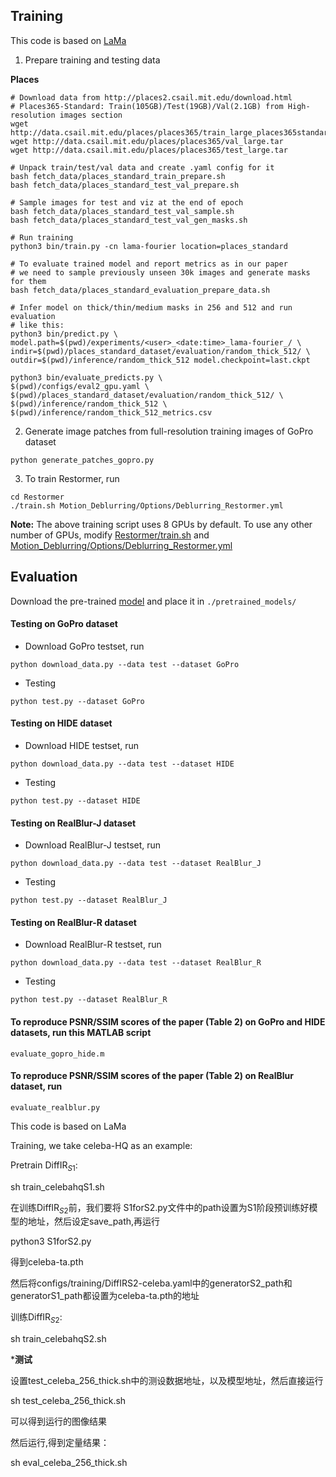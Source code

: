 ## Training

This code is based on [LaMa](https://github.com/advimman/lama)



1. Prepare training and testing data

**Places** 

```
# Download data from http://places2.csail.mit.edu/download.html
# Places365-Standard: Train(105GB)/Test(19GB)/Val(2.1GB) from High-resolution images section
wget http://data.csail.mit.edu/places/places365/train_large_places365standard.tar
wget http://data.csail.mit.edu/places/places365/val_large.tar
wget http://data.csail.mit.edu/places/places365/test_large.tar

# Unpack train/test/val data and create .yaml config for it
bash fetch_data/places_standard_train_prepare.sh
bash fetch_data/places_standard_test_val_prepare.sh

# Sample images for test and viz at the end of epoch
bash fetch_data/places_standard_test_val_sample.sh
bash fetch_data/places_standard_test_val_gen_masks.sh

# Run training
python3 bin/train.py -cn lama-fourier location=places_standard

# To evaluate trained model and report metrics as in our paper
# we need to sample previously unseen 30k images and generate masks for them
bash fetch_data/places_standard_evaluation_prepare_data.sh

# Infer model on thick/thin/medium masks in 256 and 512 and run evaluation 
# like this:
python3 bin/predict.py \
model.path=$(pwd)/experiments/<user>_<date:time>_lama-fourier_/ \
indir=$(pwd)/places_standard_dataset/evaluation/random_thick_512/ \
outdir=$(pwd)/inference/random_thick_512 model.checkpoint=last.ckpt

python3 bin/evaluate_predicts.py \
$(pwd)/configs/eval2_gpu.yaml \
$(pwd)/places_standard_dataset/evaluation/random_thick_512/ \
$(pwd)/inference/random_thick_512 \
$(pwd)/inference/random_thick_512_metrics.csv
```

2. Generate image patches from full-resolution training images of GoPro dataset
```
python generate_patches_gopro.py 
```

3. To train Restormer, run
```
cd Restormer
./train.sh Motion_Deblurring/Options/Deblurring_Restormer.yml
```

**Note:** The above training script uses 8 GPUs by default. To use any other number of GPUs, modify [Restormer/train.sh](../train.sh) and [Motion_Deblurring/Options/Deblurring_Restormer.yml](Options/Deblurring_Restormer.yml)

## Evaluation

Download the pre-trained [model](https://drive.google.com/drive/folders/1czMyfRTQDX3j3ErByYeZ1PM4GVLbJeGK?usp=sharing) and place it in `./pretrained_models/`

#### Testing on GoPro dataset

- Download GoPro testset, run
```
python download_data.py --data test --dataset GoPro
```

- Testing
```
python test.py --dataset GoPro
```

#### Testing on HIDE dataset

- Download HIDE testset, run
```
python download_data.py --data test --dataset HIDE
```

- Testing
```
python test.py --dataset HIDE
```

#### Testing on RealBlur-J dataset

- Download RealBlur-J testset, run
```
python download_data.py --data test --dataset RealBlur_J
```

- Testing
```
python test.py --dataset RealBlur_J
```

#### Testing on RealBlur-R dataset

- Download RealBlur-R testset, run
```
python download_data.py --data test --dataset RealBlur_R
```

- Testing
```
python test.py --dataset RealBlur_R
```

#### To reproduce PSNR/SSIM scores of the paper (Table 2) on GoPro and HIDE datasets, run this MATLAB script

```
evaluate_gopro_hide.m 
```

#### To reproduce PSNR/SSIM scores of the paper (Table 2) on RealBlur dataset, run

```
evaluate_realblur.py 
```

This code is based on LaMa

Training, we take celeba-HQ as an example:

Pretrain DiffIR$_{S1}$:

sh train_celebahqS1.sh

在训练DiffIR$_{S2}$前，我们要将 S1forS2.py文件中的path设置为S1阶段预训练好模型的地址，然后设定save_path,再运行

python3 S1forS2.py

得到celeba-ta.pth

然后将configs/training/DiffIRS2-celeba.yaml中的generatorS2_path和generatorS1_path都设置为celeba-ta.pth的地址

训练DiffIR$_{S2}$:

sh train_celebahqS2.sh

*******测试******

设置test_celeba_256_thick.sh中的测设数据地址，以及模型地址，然后直接运行

sh test_celeba_256_thick.sh

可以得到运行的图像结果

然后运行,得到定量结果：

sh eval_celeba_256_thick.sh


